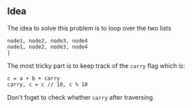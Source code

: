 ## Idea

The idea to solve this problem is to loop over the two lists

```
node1, node2, node3, node4
node1, node2, node3, node4
|
```

The most tricky part is to keep track of the `carry` flag which is:
```
c = a + b + carry
carry, c = c // 10, c % 10
```

Don't foget to check whether `carry` after traversing


